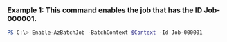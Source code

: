 ### Example 1: This command enables the job that has the ID Job-000001.
```powershell
PS C:\> Enable-AzBatchJob -BatchContext $Context -Id Job-000001
```

